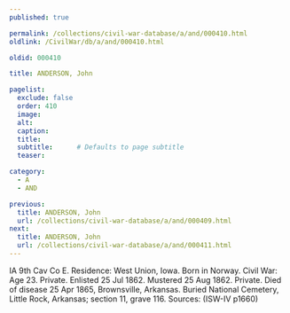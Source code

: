 ```yaml
---
published: true

permalink: /collections/civil-war-database/a/and/000410.html
oldlink: /CivilWar/db/a/and/000410.html

oldid: 000410

title: ANDERSON, John

pagelist:
  exclude: false
  order: 410
  image: 
  alt:
  caption:
  title:
  subtitle:      # Defaults to page subtitle
  teaser:

category: 
  - A 
  - AND

previous:
  title: ANDERSON, John
  url: /collections/civil-war-database/a/and/000409.html  
next:
  title: ANDERSON, John
  url: /collections/civil-war-database/a/and/000411.html   
---
```

IA 9th Cav Co E. Residence: West Union, Iowa. Born in Norway. Civil War: Age 23. Private. Enlisted 25 Jul 1862. Mustered 25 Aug 1862. Private. Died of disease 25 Apr 1865, Brownsville, Arkansas. Buried National Cemetery, Little Rock, Arkansas; section 11, grave 116. Sources: (ISW-IV p1660)